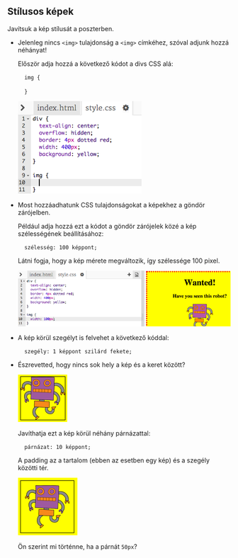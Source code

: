 ## Stílusos képek

Javítsuk a kép stílusát a poszterben.

+ Jelenleg nincs `<img>` tulajdonság a ` <img> ` címkéhez, szóval adjunk hozzá néhányat!
    
    Először adja hozzá a következő kódot a divs CSS alá:
    
        img {
        
        }
        
    
    ![screenshot](images/wanted-img-css.png)

+ Most hozzáadhatunk CSS tulajdonságokat a képekhez a göndör zárójelben.
    
    Például adja hozzá ezt a kódot a göndör zárójelek közé a kép szélességének beállításához:
    
        szélesség: 100 képpont;
        
    
    Látni fogja, hogy a kép mérete megváltozik, így szélessége 100 pixel.
    
    ![screenshot](images/wanted-img-width.png)

+ A kép körül szegélyt is felvehet a következő kóddal:
    
        szegély: 1 képpont szilárd fekete;
        

+ Észrevetted, hogy nincs sok hely a kép és a keret között?
    
    ![screenshot](images/wanted-img-border.png)
    
    Javíthatja ezt a kép körül néhány párnázattal:
    
        párnázat: 10 képpont;
        
    
    A padding az a tartalom (ebben az esetben egy kép) és a szegély közötti tér.
    
    ![screenshot](images/wanted-img-padding.png)
    
    Ön szerint mi történne, ha a párnát `50px`?